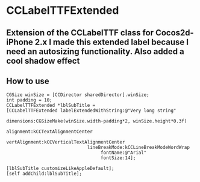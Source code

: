 CCLabelTTFExtended
==================

Extension of the CCLabelTTF class for Cocos2d-iPhone 2.x
I made this extended label because I need an autosizing functionality. Also added a cool shadow effect
----------


How to use
---------
```
CGSize winSize = [CCDirector sharedDirector].winSize;
int padding = 10;
CCLabelTTFExtended *lblSubTitle =
[CCLabelTTFExtended labelExtendedWithString:@"Very long string"
											dimensions:CGSizeMake(winSize.width-padding*2, winSize.height*0.3f)
											 alignment:kCCTextAlignmentCenter
                              vertAlignment:kCCVerticalTextAlignmentCenter
                              lineBreakMode:kCCLineBreakModeWordWrap
                                   fontName:@"Arial"
                                   fontSize:14];
    
[lblSubTitle customizeLikeAppleDefault];
[self addChild:lblSubTitle];
```